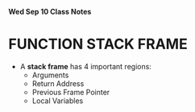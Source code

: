 __**Wed Sep 10 Class Notes**__

# FUNCTION STACK FRAME

- A **stack frame** has 4 important regions:
  - Arguments
  - Return Address
  - Previous Frame Pointer
  - Local Variables

# 